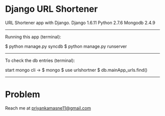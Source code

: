 # Django URL Shortener

URL Shortener app with Django.
Django 1.6.11 
Python 2.7.6
Mongodb 2.4.9

--------------------------------

Running this app (terminal):

$ python manage.py syncdb 
$ python manage.py runserver

--------------------------------

To check the db entries (terminal):

start mongo cli -> $ mongo
$ use urlshortner
$ db.mainApp_urls.find()

--------------------------------

# Problem
Reach me at priyankamasne11@gmail.com
